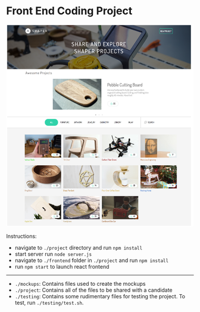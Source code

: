 Front End Coding Project
========================

![image of community projects](mockups/full_page.png)

Instructions:

- navigate to `./project` directory and run `npm install`
- start server run `node server.js`
- navigate to `./frontend` folder in `./project` and run `npm install`
- run `npm start` to launch react frontend

---------------------------------------------------------------------------------

- `./mockups`: Contains files used to create the mockups
- `./project`: Contains all of the files to be shared with a candidate
- `./testing`: Contains some rudimentary files for testing the project. To test, run `./testing/test.sh`.
